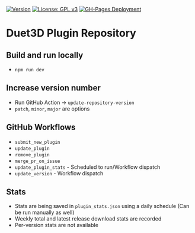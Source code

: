 [![Version](https://img.shields.io/badge/dynamic/json.svg?url=https://raw.githubusercontent.com/Duet3D/PluginRepository/master/package.json&label=Version&query=$.version&colorB=blue)](https://plugins.duet3d.com/)
[![License: GPL v3](https://img.shields.io/badge/License-GPLv3-magenta.svg)](https://www.gnu.org/licenses/gpl-3.0)
[![GH-Pages Deployment](https://github.com/Duet3D/PluginRepository/actions/workflows/pages/pages-build-deployment/badge.svg?branch=master)](https://github.com/Duet3D/PluginRepository/actions/workflows/pages/pages-build-deployment)

# Duet3D Plugin Repository

## Build and run locally
- `npm run dev`

## Increase version number
- Run GitHub Action -> `update-repository-version`
- `patch`, `minor`, `major` are options

## GitHub Workflows
- `submit_new_plugin`
- `update_plugin`
- `remove_plugin`
- `merge_pr_on_issue`
- `update_plugin_stats` - Scheduled to run/Workflow dispatch
- `update_version` - Workflow dispatch

## Stats
- Stats are being saved in `plugin_stats.json` using a daily schedule (Can be run manually as well)
- Weekly total and latest release download stats are recorded
- Per-version stats are not available